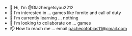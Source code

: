 - 👋 Hi, I’m @Glazhergetsyou2212
- 👀 I’m interested in ... games like fornite and call of duty 
- 🌱 I’m currently learning ... nothing 
- 💞️ I’m looking to collaborate on ... games 
- 📫 How to reach me ... email pachecotobias11@gmail.com

<!---
Glazhergetsyou2212/Glazhergetsyou2212 is a ✨ special ✨ repository because its `README.md` (this file) appears on your GitHub profile.
You can click the Preview link to take a look at your changes.
---
